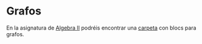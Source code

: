 # Grafos

En la asignatura de [Algebra II](https://github.com/pedritomelenas/Algebra-II) podréis encontrar una [carpeta](https://github.com/pedritomelenas/Algebra-II/tree/master/Grafos) con blocs para grafos.
